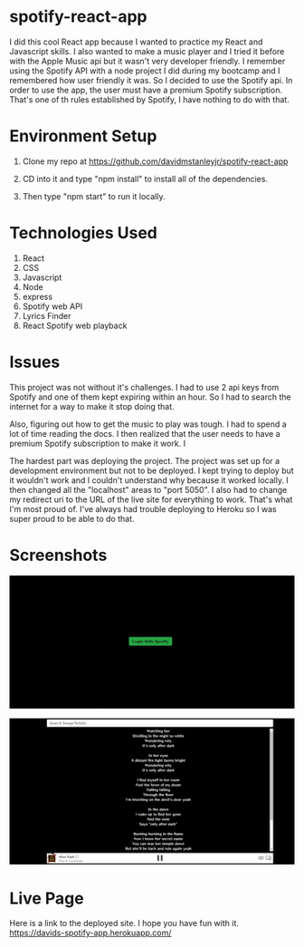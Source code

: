 # spotify-react-app

I did this cool React app because I wanted to practice my React and Javascript skills. I also wanted to make a music player and I tried it before with the Apple Music api but it wasn't very developer friendly. I remember using the Spotify API with a node project I did during my bootcamp and I remembered how user friendly it was. So I decided to use the Spotify api. In order to use the app, the user must have a premium Spotify subscription. That's one of th rules established by Spotify, I have nothing to do with that.

# Environment Setup

1. Clone my repo at https://github.com/davidmstanleyjr/spotify-react-app

2. CD into it and type "npm install" to install all of the dependencies.

3. Then type "npm start" to run it locally.

# Technologies Used 

1. React
2. CSS
3. Javascript
4. Node
5. express
6. Spotify web API
7. Lyrics Finder
8. React Spotify web playback

# Issues

This project was not without it's challenges. I had to use 2 api keys from Spotify and one of them kept expiring within an hour. So I had to search the internet for a way to make it stop doing that.

Also, figuring out how to get the music to play was tough. I had to spend a lot of time reading the docs. I then realized that the user needs to have a premium Spotify subscription to make it work. I

The hardest part was deploying the project. The project was set up for a development environment but not to be deployed. I kept trying to deploy but it wouldn't work and I couldn't understand why because it worked locally. I then changed all the "localhost" areas to "port 5050". I also had to change my redirect uri to the URL of the live site for everything to work. That's what I'm most proud of. I've always had trouble deploying to Heroku so I was super proud to be able to do that.

# Screenshots
![Screenshot 1](images/snip1.PNG)

![Screenshot 2](images/snip2.PNG)

# Live Page 

Here is a link to the deployed site. I hope you have fun with it.
https://davids-spotify-app.herokuapp.com/
